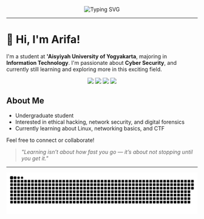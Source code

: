 <p align="center">
  <img src="https://readme-typing-svg.herokuapp.com/?size=30&center=true&vCenter=true&width=450&lines=Hello,+World!" alt="Typing SVG" /> 
</p>

---

# 👋 Hi, I'm Arifa!
I'm a student at **'Aisyiyah University of Yogyakarta**, majoring in **Information Technology**.
I'm passionate about **Cyber Security**, and currently still learning and exploring more in this exciting field.  

<!-- Badge Info -->
<p align="center">
  <a href="#"><img src="https://img.shields.io/badge/University-'Aisyiyah%20Yogyakarta-007BFF?style=flat-square"></a>
  <a href="#"><img src="https://img.shields.io/badge/Major-Information%20Technology-28a745?style=flat-square"></a>
  <a href="#"><img src="https://img.shields.io/badge/Focus-Cybersecurity-red?style=flat-square"></a>
  <a href="#"><img src="https://img.shields.io/badge/Status-Learning-FFA500?style=flat-square"></a>
</p>

## About Me
- Undergraduate student
- Interested in ethical hacking, network security, and digital forensics
- Currently learning about Linux, networking basics, and CTF


Feel free to connect or collaborate!

> *"Learning isn’t about how fast you go — it’s about not stopping until you get it."*
---

![Snake animation](https://raw.githubusercontent.com/arifaftr/snk/output/github-contribution-grid-snake.svg)


